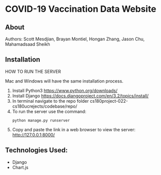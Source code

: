 # COVID-19 Vaccination Data Website

## About
Authors: Scott Mesdjian, Brayan Montiel, Hongan Zhang, Jason Chu, Mahamadsaad Sheikh

## Installation
HOW TO RUN THE SERVER

Mac and Windows will have the same installation process.

1. Install Python3 https://www.python.org/downloads/
2. Install Django https://docs.djangoproject.com/en/3.2/topics/install/
3. In terminal navigate to the repo folder cs180project-022-cs180ucrejects/codebase/repo/
4. To run the server use the command:
   ```
   python manage.py runserver
   ```
5. Copy and paste the link in a web browser to view the server: http://127.0.0.1:8000/

## Technologies Used:

* Django
* Chart.js

